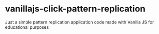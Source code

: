 # vanillajs-click-pattern-replication
Just a simple pattern replication application code made with Vanilla JS for educational purposes
